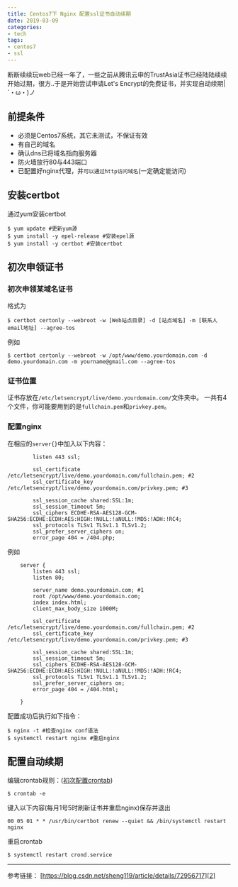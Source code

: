 ```yaml
---
title: Centos7下 Nginx 配置ssl证书自动续期
date: 2019-03-09
categories:
- tech
tags:
- centos7
- ssl
---
```

断断续续玩web已经一年了，一些之前从腾讯云申的TrustAsia证书已经陆陆续续开始过期，很方..于是开始尝试申请Let's Encrypt的免费证书，并实现自动续期|´・ω・)ノ


<!--more-->

## 前提条件
 - 必须是Centos7系统，其它未测试，不保证有效
 - 有自己的域名
 - 确认dns已将域名指向服务器
 - 防火墙放行80与443端口
 - 已配置好nginx代理，并``可以通过http访问域名``(一定确定能访问)

## 安装certbot
通过yum安装certbot
````
$ yum update #更新yum源
$ yum install -y epel-release #安装epel源
$ yum install -y certbot #安装certbot
````

## 初次申领证书
### 初次申领某域名证书
格式为
````
$ certbot certonly --webroot -w [Web站点目录] -d [站点域名] -m [联系人email地址] --agree-tos
````
例如
````
$ certbot certonly --webroot -w /opt/www/demo.yourdomain.com -d demo.yourdomain.com -m yourname@gmail.com --agree-tos
````
### 证书位置
证书存放在``/etc/letsencrypt/live/demo.yourdomain.com/``文件夹中。
一共有4个文件，你可能要用到的是`fullchain.pem`和`privkey.pem`。

### 配置nginx
在相应的``server{}``中加入以下内容：
````
        listen 443 ssl;

        ssl_certificate /etc/letsencrypt/live/demo.yourdomain.com/fullchain.pem; #2
        ssl_certificate_key /etc/letsencrypt/live/demo.yourdomain.com/privkey.pem; #3

        ssl_session_cache shared:SSL:1m;
        ssl_session_timeout 5m;
        ssl_ciphers ECDHE-RSA-AES128-GCM-SHA256:ECDHE:ECDH:AES:HIGH:!NULL:!aNULL:!MD5:!ADH:!RC4;
        ssl_protocols TLSv1 TLSv1.1 TLSv1.2;
        ssl_prefer_server_ciphers on;
        error_page 404 = /404.php;
````

例如
````
    server {
        listen 443 ssl;
        listen 80;

        server_name demo.yourdomain.com; #1
        root /opt/www/demo.yourdomain.com;
        index index.html;
        client_max_body_size 1000M;

        ssl_certificate /etc/letsencrypt/live/demo.yourdomain.com/fullchain.pem; #2
        ssl_certificate_key /etc/letsencrypt/live/demo.yourdomain.com/privkey.pem; #3

        ssl_session_cache shared:SSL:1m;
        ssl_session_timeout 5m;
        ssl_ciphers ECDHE-RSA-AES128-GCM-SHA256:ECDHE:ECDH:AES:HIGH:!NULL:!aNULL:!MD5:!ADH:!RC4;
        ssl_protocols TLSv1 TLSv1.1 TLSv1.2;
        ssl_prefer_server_ciphers on;
        error_page 404 = /404.html;

    }
````
配置成功后执行如下指令：
````
$ nginx -t #检查nginx conf语法
$ systemctl restart nginx #重启nginx
````

## 配置自动续期
编辑crontab规则：([初次配置crontab][1])
````
$ crontab -e
````
键入以下内容(每月1号5时刷新证书并重启nginx)保存并退出
````
00 05 01 * * /usr/bin/certbot renew --quiet && /bin/systemctl restart nginx
````
重启crontab
````
$ systemctl restart crond.service
````


-------------------
参考链接：
[https://blog.csdn.net/sheng119/article/details/72956717][2]


  [1]: https://www.cnblogs.com/p0st/p/9482167.html
  [2]: https://blog.csdn.net/sheng119/article/details/72956717